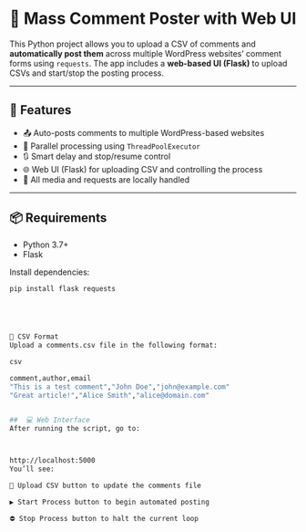 # 📝 Mass Comment Poster with Web UI

This Python project allows you to upload a CSV of comments and **automatically post them** across multiple WordPress websites’ comment forms using `requests`. The app includes a **web-based UI (Flask)** to upload CSVs and start/stop the posting process.

---

## 🚀 Features

- 📤 Auto-posts comments to multiple WordPress-based websites
- 🧠 Parallel processing using `ThreadPoolExecutor`
- 🔃 Smart delay and stop/resume control
- 🌐 Web UI (Flask) for uploading CSV and controlling the process
- 📁 All media and requests are locally handled

---

## 📦 Requirements

- Python 3.7+
- Flask

Install dependencies:
```bash
pip install flask requests





🧾 CSV Format
Upload a comments.csv file in the following format:

csv

comment,author,email
"This is a test comment","John Doe","john@example.com"
"Great article!","Alice Smith","alice@domain.com"


##  💻 Web Interface
After running the script, go to:



http://localhost:5000
You’ll see:

📂 Upload CSV button to update the comments file

▶️ Start Process button to begin automated posting

⛔ Stop Process button to halt the current loop

